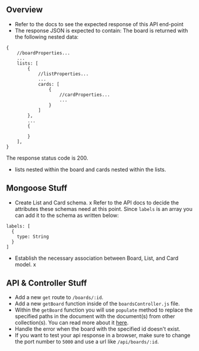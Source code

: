 ## Overview

- Refer to the docs to see the expected response of this API end-point
- The response JSON is expected to contain:
  The board is returned with the following nested data:

```
{
    //boardProperties...
    ...
    lists: [
        {
            //listProperties...
            ...
            cards: [
                {
                    //cardProperties...
                    ...
                }
            ]
        },
        ...
        {

        }
    ],
}
```

The response status code is 200.

- lists nested within the board and cards nested within the lists.

## Mongoose Stuff

- Create List and Card schema. x
  Refer to the API docs to decide the attributes these schemas need at this point. Since `labels` is an array you can add it to the schema as written below:

```
labels: [
  {
    type: String
  }
]
```

- Establish the necessary association between Board, List, and Card model. x

## API & Controller Stuff

- Add a new `get` route to `/boards/:id`.
- Add a new `getBoard` function inside of the `boardsController.js` file.
- Within the `getBoard` function you will use `populate` method to replace the specified paths in the document with the document(s) from other collection(s). You can read more about it [here](https://mongoosejs.com/docs/populate.html).
- Handle the error when the board with the specified id doesn't exist.
- If you want to test your api response in a browser, make sure to change the port number to `5000` and use a url like `/api/boards/:id`.
